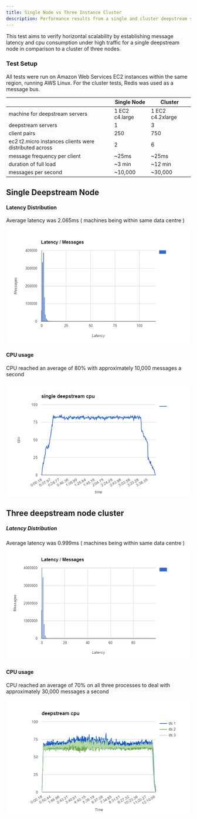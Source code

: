 ```yaml
---
title: Single Node vs Three Instance Cluster
description: Performance results from a single and cluster deepstream setup
---
```


This test aims to verify horizontal scalability by establishing message latency and cpu consumption under high traffic for a single deepstream node in comparison to a cluster of three nodes.

### Test Setup
All tests were run on Amazon Web Services EC2 instances within the same region, running AWS Linux. For the cluster tests, Redis was used as a message bus.

<table class="mini">
    <thead>
        <tr>
            <th>&nbsp;</th>
            <th>Single Node</th>
            <th>Cluster</th>
    </thead>
    <tbody>
        <tr>
            <td>machine for deepstream servers</td>
            <td>1 EC2 c4.large</td>
            <td>1 EC2 c4.2xlarge</td>
        </tr>
        <tr>
            <td>deepstream servers</td>
            <td>1</td>
            <td>3</td>
        </tr>
        <tr>
            <td>client pairs</td>
            <td>250</td>
            <td>750</td>
        </tr>
        <tr>
            <td>ec2 t2.micro instances clients were distributed across</td>
            <td>2</td>
            <td>6</td>
        </tr>
        <tr>
            <td>message frequency per client</td>
            <td>~25ms</td>
            <td>~25ms</td>
        </tr>
        <tr>
            <td>duration of full load</td>
            <td>~3 min</td>
            <td>~12 min</td>
        </tr>
        <tr>
            <td>messages per second</td>
            <td>~10,000</td>
            <td>~30,000</td>
        </tr>
    </tbody>
</table>

## Single Deepstream Node

#### Latency Distribution
Average latency was 2.065ms ( machines being within same data centre )

![Single deepstream latency](one-ds-latency.png)

#### CPU usage
CPU reached an average of 80% with approximately 10,000 messages a second

![Single deepstream cpu](one-ds-cpu.png)

## Three deepstream node cluster

##### Latency Distribution
Average latency was 0.999ms ( machines being within same data centre )
![Deepstream cluster latency](three-ds-latency.png)

#### CPU usage
CPU reached an average of 70% on all three processes to deal with approximately 30,000 messages a second

![Deepstream Cluster CPU usage](three-ds-cpu.png)